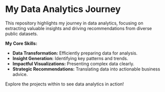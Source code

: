 # My Data Analytics Journey
This repository highlights my journey in data analytics, focusing on extracting valuable insights and driving recommendations from diverse public datasets.

**My Core Skills:**
- **Data Transformation:** Efficiently preparing data for analysis.
- **Insight Generation:** Identifying key patterns and trends.
- **Impactful Visualizations:** Presenting complex data clearly.
- **Strategic Recommendations:** Translating data into actionable business advice.

Explore the projects within to see data analytics in action!
